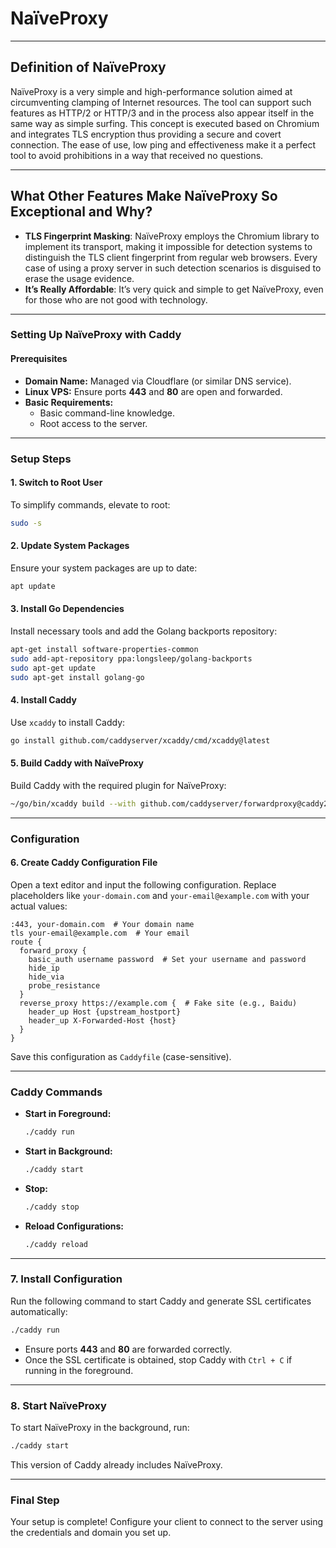 # NaïveProxy

---

## **Definition of NaïveProxy**

NaïveProxy is a very simple and high-performance solution aimed at circumventing clamping of Internet resources. The tool can support such features as HTTP/2 or HTTP/3 and in the process also appear itself in the same way as simple surfing. This concept is executed based on Chromium and integrates TLS encryption thus providing a secure and covert connection. The ease of use, low ping and effectiveness make it a perfect tool to avoid prohibitions in a way that received no questions.

---

## **What Other Features Make NaïveProxy So Exceptional and Why?**

- **TLS Fingerprint Masking**: NaïveProxy employs the Chromium library to implement its transport, making it impossible for detection systems to distinguish the TLS client fingerprint from regular web browsers. Every case of using a proxy server in such detection scenarios is disguised to erase the usage evidence.
- **It’s Really Affordable**: It’s very quick and simple to get NaïveProxy, even for those who are not good with technology.


---

### Setting Up NaïveProxy with Caddy

#### **Prerequisites**
- **Domain Name:** Managed via Cloudflare (or similar DNS service).
- **Linux VPS:** Ensure ports **443** and **80** are open and forwarded.
- **Basic Requirements:**
  - Basic command-line knowledge.
  - Root access to the server.

---

### **Setup Steps**

#### **1. Switch to Root User**
To simplify commands, elevate to root:
```bash
sudo -s
```

#### **2. Update System Packages**
Ensure your system packages are up to date:
```bash
apt update
```

#### **3. Install Go Dependencies**
Install necessary tools and add the Golang backports repository:
```bash
apt-get install software-properties-common
sudo add-apt-repository ppa:longsleep/golang-backports
sudo apt-get update
sudo apt-get install golang-go
```

#### **4. Install Caddy**
Use `xcaddy` to install Caddy:
```bash
go install github.com/caddyserver/xcaddy/cmd/xcaddy@latest
```

#### **5. Build Caddy with NaïveProxy**
Build Caddy with the required plugin for NaïveProxy:
```bash
~/go/bin/xcaddy build --with github.com/caddyserver/forwardproxy@caddy2=github.com/klzgrad/forwardproxy@naive
```

---

### **Configuration**

#### **6. Create Caddy Configuration File**
Open a text editor and input the following configuration. Replace placeholders like `your-domain.com` and `your-email@example.com` with your actual values:
```plaintext
:443, your-domain.com  # Your domain name
tls your-email@example.com  # Your email
route {
  forward_proxy {
    basic_auth username password  # Set your username and password
    hide_ip
    hide_via
    probe_resistance
  }
  reverse_proxy https://example.com {  # Fake site (e.g., Baidu)
    header_up Host {upstream_hostport}
    header_up X-Forwarded-Host {host}
  }
}
```

Save this configuration as `Caddyfile` (case-sensitive).

---

### **Caddy Commands**
- **Start in Foreground:**
  ```bash
  ./caddy run
  ```
- **Start in Background:**
  ```bash
  ./caddy start
  ```
- **Stop:**
  ```bash
  ./caddy stop
  ```
- **Reload Configurations:**
  ```bash
  ./caddy reload
  ```

---

### **7. Install Configuration**
Run the following command to start Caddy and generate SSL certificates automatically:
```bash
./caddy run
```
- Ensure ports **443** and **80** are forwarded correctly.
- Once the SSL certificate is obtained, stop Caddy with `Ctrl + C` if running in the foreground.

---

### **8. Start NaïveProxy**
To start NaïveProxy in the background, run:
```bash
./caddy start
```
This version of Caddy already includes NaïveProxy.

---

### **Final Step**
Your setup is complete! Configure your client to connect to the server using the credentials and domain you set up.

